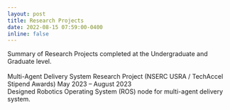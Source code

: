 ```yaml
---
layout: post
title: Research Projects
date: 2022-08-15 07:59:00-0400
inline: false
---
```


Summary of Research Projects completed at the Undergraduate and Graduate level.
<br>
<br>
Multi-Agent Delivery System Research Project (NSERC USRA / TechAccel Stipend Awards) May 2023 – August 2023
<br>
Designed Robotics Operating System (ROS) node for multi-agent delivery system.
<br>
<br>
